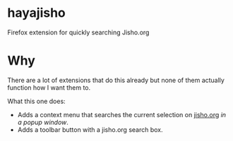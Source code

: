 # hayajisho
Firefox extension for quickly searching Jisho.org

# Why

There are a lot of extensions that do this already but none of them actually function how I want them to.

What this one does:

* Adds a context menu that searches the current selection on [jisho.org](https://jisho.org) _in a popup window_.
* Adds a toolbar button with a jisho.org search box.
